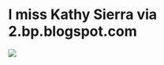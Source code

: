 <!--
id: 1004855602
link: http://tumblr.atmos.org/post/1004855602/i-miss-kathy-sierra-via-2-bp-blogspot-com
slug: i-miss-kathy-sierra-via-2-bp-blogspot-com
date: Tue Aug 24 2010 12:59:13 GMT-0700 (PDT)
publish: 2010-08-024
tags: 
title: I miss Kathy Sierra via 2.bp.blogspot.com
-->


I miss Kathy Sierra via 2.bp.blogspot.com
=========================================

![](http://24.media.tumblr.com/tumblr_l7oa6phJXX1qz4sngo1_500.jpg)

